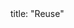 <frontmatter>
title: "Reuse"
</frontmatter>

<include src="container-inPage-asFlat.md" boilerplate />